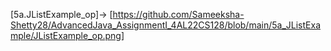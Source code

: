 [5a.JListExample_op]-> [https://github.com/Sameeksha-Shetty28/AdvancedJava_AssignmentI_4AL22CS128/blob/main/5a_JListExample/JListExample_op.png]

